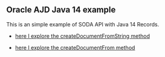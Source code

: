 ## Oracle AJD Java 14 example


This is an simple example of SODA API with Java 14 Records.

- [here I explore the createDocumentFromString method](http://www.igfasouza.com/blog/autonomous-json-database-with-java-records-and-json-libs/)

- [here I explore the createDocumentFrom method](http://www.igfasouza.com/blog/autonomous-json-database-with-java-records-and-json-libs-part2/)